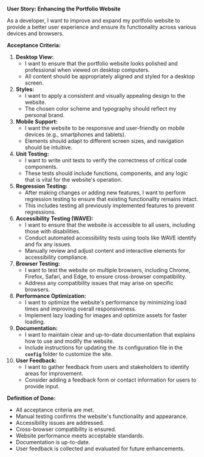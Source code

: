**User Story: Enhancing the Portfolio Website**

As a developer, I want to improve and expand my portfolio website to provide a better user experience and ensure its functionality across various devices and browsers.

**Acceptance Criteria:**

1. **Desktop View:**
    - I want to ensure that the portfolio website looks polished and professional when viewed on desktop computers.
    - All content should be appropriately aligned and styled for a desktop screen.
2. **Styles:**
    - I want to apply a consistent and visually appealing design to the website.
    - The chosen color scheme and typography should reflect my personal brand.
3. **Mobile Support:**
    - I want the website to be responsive and user-friendly on mobile devices (e.g., smartphones and tablets).
    - Elements should adapt to different screen sizes, and navigation should be intuitive.
4. **Unit Testing:**
    - I want to write unit tests to verify the correctness of critical code components.
    - These tests should include functions, components, and any logic that is vital for the website's operation.
5. **Regression Testing:**
    - After making changes or adding new features, I want to perform regression testing to ensure that existing functionality remains intact.
    - This includes testing all previously implemented features to prevent regressions.
6. **Accessibility Testing (WAVE):**
    - I want to ensure that the website is accessible to all users, including those with disabilities.
    - Conduct automated accessibility tests using tools like WAVE identify and fix any issues.
    - Manually review and adjust content and interactive elements for accessibility compliance.
7. **Browser Testing:**
    - I want to test the website on multiple browsers, including Chrome, Firefox, Safari, and Edge, to ensure cross-browser compatibility.
    - Address any compatibility issues that may arise on specific browsers.
8. **Performance Optimization:**
    - I want to optimize the website's performance by minimizing load times and improving overall responsiveness.
    - Implement lazy loading for images and optimize assets for faster loading.
9. **Documentation:**
    - I want to maintain clear and up-to-date documentation that explains how to use and modify the website.
    - Include instructions for updating the .ts configuration file in the **`config`** folder to customize the site.
10. **User Feedback:**
    - I want to gather feedback from users and stakeholders to identify areas for improvement.
    - Consider adding a feedback form or contact information for users to provide input.

**Definition of Done:**

- All acceptance criteria are met.
- Manual testing confirms the website's functionality and appearance.
- Accessibility issues are addressed.
- Cross-browser compatibility is ensured.
- Website performance meets acceptable standards.
- Documentation is up-to-date.
- User feedback is collected and evaluated for future enhancements.